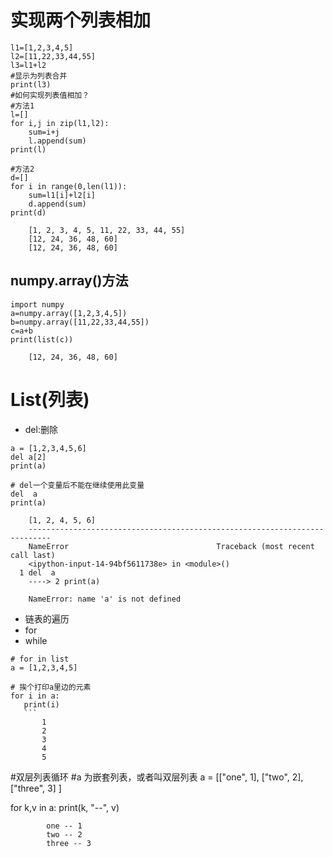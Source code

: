 实现两个列表相加
===

```
l1=[1,2,3,4,5]
l2=[11,22,33,44,55]
l3=l1+l2
#显示为列表合并
print(l3)
#如何实现列表值相加？
#方法1
l=[]
for i,j in zip(l1,l2):
    sum=i+j
    l.append(sum)
print(l)

#方法2
d=[]
for i in range(0,len(l1)):
    sum=l1[i]+l2[i]
    d.append(sum)
print(d)
```

        [1, 2, 3, 4, 5, 11, 22, 33, 44, 55]
        [12, 24, 36, 48, 60]
        [12, 24, 36, 48, 60]
        
## numpy.array()方法
  ```
  import numpy
a=numpy.array([1,2,3,4,5])
b=numpy.array([11,22,33,44,55])
c=a+b
print(list(c))
```

        [12, 24, 36, 48, 60]

# List(列表)
* del:删除
```
a = [1,2,3,4,5,6]
del a[2]
print(a)

# del一个变量后不能在继续使用此变量
del  a
print(a)
```
        [1, 2, 4, 5, 6]
        ---------------------------------------------------------------------------
        NameError                                 Traceback (most recent call last)
        <ipython-input-14-94bf5611738e> in <module>()
      1 del  a
        ----> 2 print(a)

        NameError: name 'a' is not defined
        
 * 链表的遍历
 *  for
 *  while
 ```
 # for in list
a = [1,2,3,4,5]

# 挨个打印a里边的元素
for i in a:
    print(i)
    ```
        1
        2
        3
        4
        5
```
#双层列表循环
#a 为嵌套列表，或者叫双层列表
a = [["one", 1], ["two", 2], ["three", 3] ]

for k,v in a:
    print(k, "--", v)
```
        one -- 1
        two -- 2
        three -- 3
